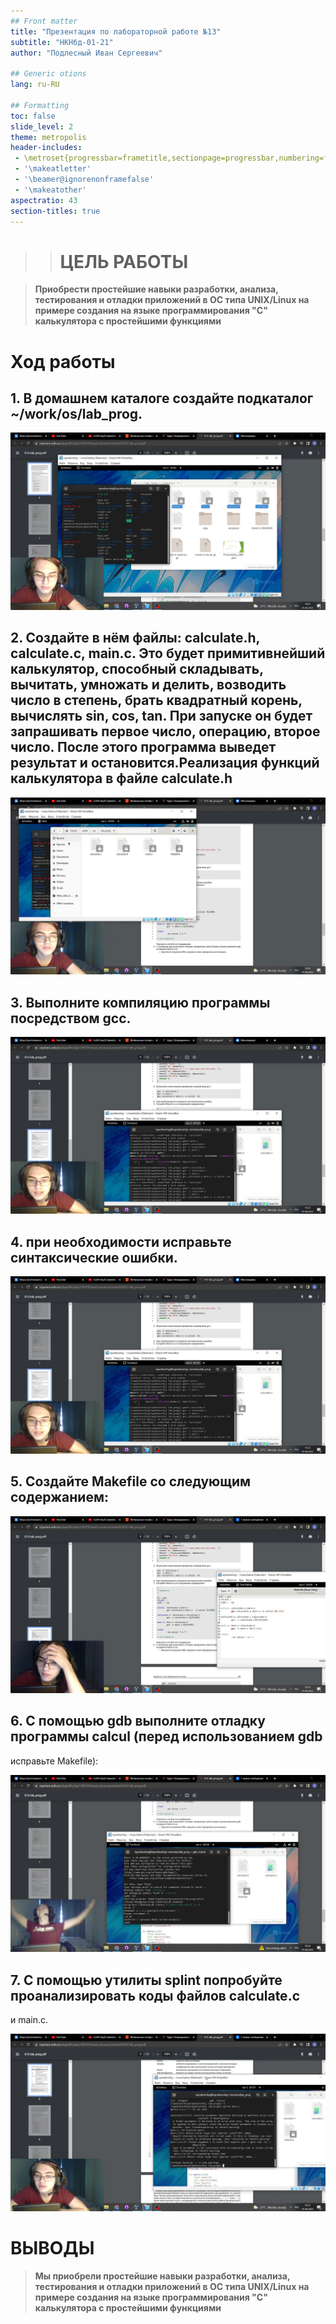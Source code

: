 ```yaml
---
## Front matter
title: "Презентация по лабораторной работе №13"
subtitle: "НКНбд-01-21"
author: "Подлесный Иван Сергеевич"

## Generic otions
lang: ru-RU

## Formatting
toc: false
slide_level: 2
theme: metropolis
header-includes: 
 - \metroset{progressbar=frametitle,sectionpage=progressbar,numbering=fraction}
 - '\makeatletter'
 - '\beamer@ignorenonframefalse'
 - '\makeatother'
aspectratio: 43
section-titles: true
---
```


>
>># ЦЕЛЬ РАБОТЫ

>**Приобрести простейшие навыки разработки, анализа, тестирования и отладки приложений в ОС типа UNIX/Linux на примере создания на языке программирования
"С" калькулятора с простейшими функциями**

# Ход работы

## 1. В домашнем каталоге создайте подкаталог ~/work/os/lab_prog.

![Шаг 1](1.jpg)

## 2. Создайте в нём файлы: calculate.h, calculate.c, main.c. Это будет примитивнейший калькулятор, способный складывать, вычитать, умножать и делить, возводить число в степень, брать квадратный корень, вычислять sin, cos, tan. При запуске он будет запрашивать первое число, операцию, второе число. После этого программа выведет результат и остановится.Реализация функций калькулятора в файле calculate.h

![Шаг 2](2.jpg)

## 3. Выполните компиляцию программы посредством gcc.
  
![Шаг 3](3-4.jpg)

## 4. при необходимости исправьте синтаксические ошибки.

![Шаг 4](3-4.jpg)

## 5. Создайте Makefile со следующим содержанием:

![Шаг 5](5.jpg)

## 6. С помощью gdb выполните отладку программы calcul (перед использованием gdb
исправьте Makefile):

![Шаг 6](6.jpg)

## 7. С помощью утилиты splint попробуйте проанализировать коды файлов calculate.c
и main.c.

![Шаг 7](7.jpg)

# ВЫВОДЫ

>**Мы приобрели простейшие навыки разработки, анализа, тестирования и отладки приложений в ОС типа UNIX/Linux на примере создания на языке программирования "С" калькулятора с простейшими функциями**

